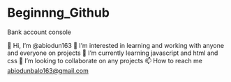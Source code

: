 # Beginnng_Github
Bank account console


👋 Hi, I’m @abiodun163
👀 I’m interested in learning and working with anyone and everyone on projects
🌱 I’m currently learning javascript and html and css
💞️ I’m looking to collaborate on any projects
📫 How to reach me abiodunbalo163@gmail.com
